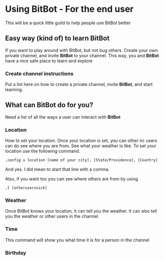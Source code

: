 # Using BitBot - For the end user

This will be a quick little guild to help people use BitBot better

## Easy way (kind of) to learn BitBot
If you want to play around with BitBot, but not bug others.  Create your own private channel, and invite **BitBot** to your channel.  This way, you and **BitBot** have a nice safe place to learn and explore 

### Create channel instructions
Put a list here on how to create a private channel, invite **BitBot**, and start learning.

## What can BitBot do for you?

Need a list of all the ways a user can interact with **BitBot**
  
### Location
How to set your location.  Once your location is set, you can other irc users can do see where you are from.  See what your weather is like.  To set your location use the following command.

```
,config u location [name of your city], [State/Providence], [Country]
```
And yes.  I did mean to start that line with a comma. 

Also, if you want too you can see where others are from by using

```
,l [otherusersnick]
```

### Weather
Once BitBot knows your location, it can tell you the weather.  It can also tell you the weather or other users in the channel.

### Time
This command will show you what time it is for a person in the channel

### Birthday
